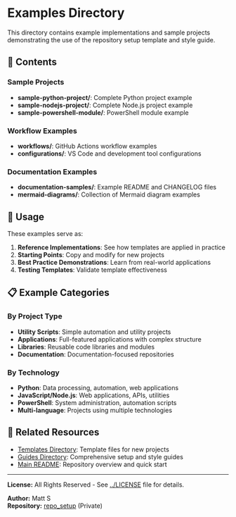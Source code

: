 # Examples Directory

This directory contains example implementations and sample projects demonstrating the use of the repository setup template and style guide.

## 📁 Contents

### Sample Projects

- **sample-python-project/**: Complete Python project example
- **sample-nodejs-project/**: Complete Node.js project example
- **sample-powershell-module/**: PowerShell module example

### Workflow Examples

- **workflows/**: GitHub Actions workflow examples
- **configurations/**: VS Code and development tool configurations

### Documentation Examples

- **documentation-samples/**: Example README and CHANGELOG files
- **mermaid-diagrams/**: Collection of Mermaid diagram examples

## 🚀 Usage

These examples serve as:

1. **Reference Implementations**: See how templates are applied in practice
2. **Starting Points**: Copy and modify for new projects
3. **Best Practice Demonstrations**: Learn from real-world applications
4. **Testing Templates**: Validate template effectiveness

## 📋 Example Categories

### By Project Type

- **Utility Scripts**: Simple automation and utility projects
- **Applications**: Full-featured applications with complex structure
- **Libraries**: Reusable code libraries and modules
- **Documentation**: Documentation-focused repositories

### By Technology

- **Python**: Data processing, automation, web applications
- **JavaScript/Node.js**: Web applications, APIs, utilities
- **PowerShell**: System administration, automation scripts
- **Multi-language**: Projects using multiple technologies

## 🔗 Related Resources

- [Templates Directory](../templates/): Template files for new projects
- [Guides Directory](../guides/): Comprehensive setup and style guides
- [Main README](../README.md): Repository overview and quick start

---

**License:** All Rights Reserved - See [../LICENSE](../LICENSE) file for details.

**Author:** Matt S  
**Repository:** [repo_setup](https://github.com/6r1zzlyB/repo_setup) (Private)
